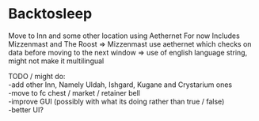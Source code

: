# Backtosleep
Move to Inn and some other location using Aethernet
For now Includes Mizzenmast and The Roost
=> Mizzenmast use aethernet which checks on data before moving to the next window => use of english language string, might not make it multilingual

TODO / might do:  <br />
-add other Inn, Namely Uldah, Ishgard, Kugane and Crystarium ones<br />
-move to fc chest / market / retainer bell<br />
-improve GUI (possibly with what its doing rather than true / false)<br />
-better UI?
